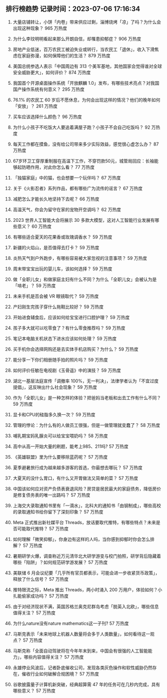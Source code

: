 
## 排行榜趋势 记录时间：2023-07-06 17:16:34
  
  1. 大量店铺转让，小饼「内卷」带来供应过剩，淄博烧烤「凉」了吗？为什么会出现这种现象？ 965 万热度
    
  2. 为什么李玟明明看起来那么开朗自信，却罹患抑郁症？ 906 万热度
    
  3. 房地产业低迷，百万农民工被迫失业或转行，当农民工「退休」，收入下滑焦虑在家庭弥漫，如何保障他们的生活？ 879 万热度
    
  4. 美国总统参选人表示「中国周边有 313 个美军基地，其他国家会觉得谁对全球安全威胁更大」，如何评价？ 874 万热度
    
  5. 我国首个开源桌面操作系统「开放麒麟 1.0」发布，有哪些技术亮点？对我国国产操作系统有何意义？ 295 万热度
    
  6. 76.1% 的农民工 60 岁后不愿休息，为何会出现这样的情况？他们的晚年如何「安放」？ 261 万热度
    
  7. 买车应该选择什么颜色？ 96 万热度
    
  8. 为什么小孩子不吃饭大人要追着满屋子跑？小孩子不会自己吃饭吗？ 92 万热度
    
  9. 每天工作都在摸鱼，没有给公司带来多少实际效益，感觉很心虚怎么办？ 87 万热度
    
  10. 67岁环卫工穿厚重制服在高温下工作，不穿罚款50元，城管局回应：长袖能够起防晒作用，对此你怎么看？ 77 万热度
    
  11. 「独猫家庭」中的猫，也会想要一个玩伴吗？ 67 万热度
    
  12. 关于《火影忍者》系列作品，都有哪些广为流传的谣言？ 67 万热度
    
  13. 减肥怎么才能长久地坚持下去呢？ 66 万热度
    
  14. 高温天气，你会为留守在家的宠物开空调吗？ 62 万热度
    
  15. 2023 世界人工智能大会将展示 30 多款大模型，这对人工智能行业发展有哪些意义？ 60 万热度
    
  16. 有哪些适合夏天的花果香或玫瑰调香水？ 59 万热度
    
  17. 新疆的火焰山，是否值得去打卡？ 59 万热度
    
  18. 炎热天气到户外跑步，有哪些容易被大家忽视的注意事项？ 59 万热度
    
  19. 周末带宝宝出玩的婴儿车，该如何选择？ 59 万热度
    
  20. 做「全职儿女」和做家庭主妇有什么不同？为什么「全职儿女」会被认为是「啃老」？ 59 万热度
    
  21. 未来手机是否会被 VR 眼镜取代？ 59 万热度
    
  22. 产妇刚生完孩子穿什么拖鞋比较好？ 59 万热度
    
  23. 开始进食辅食后，应该如何给宝宝进行口腔护理？ 59 万热度
    
  24. 孩子多大就可以吃零食了？有什么零食推荐吗？ 59 万热度
    
  25. 笔记本电脑关机状态下进水应该如何处理？ 59 万热度
    
  26. 买手机你会选择网购还是去实体手机店购买？为什么？ 59 万热度
    
  27. 能分享一下你们相册随手拍的照片吗？ 59 万热度
    
  28. 如何评价任敏在电视剧《玉骨遥》中的演技？ 59 万热度
    
  29. 湖北一基层法庭宣传「调撤率 100%，无一判决」，法律学者认为「不宜过度提倡」，这反映出什么社会现象？ 59 万热度
    
  30. 作为「全职儿女」是一种怎样的体验？把爸妈当老板和出去工作有什么不同？ 59 万热度
    
  31. 显卡和CPU的硅脂多久换一次？ 59 万热度
    
  32. 管理的悖论：为什么有的人做员工很强，但是一做管理就变蠢了？ 58 万热度
    
  33. 哺乳期宝妈乳腺炎可以给宝宝喂奶吗？ 58 万热度
    
  34. 高中从高一开始大量的刷题，能考上985、211吗? 57 万热度
    
  35. 《英雄联盟》里为什么要移除蓝药呢？ 57 万热度
    
  36. 夏季避暑旅行成为越来越多游客的首选，你最想去哪玩？ 57 万热度
    
  37. 大夏天的没什么胃口，有什么又开胃做法又简单的菜？ 57 万热度
    
  38. 中国该如何应对资产负债表衰退风险？房贷是居民最大的家庭债务，降低房价是修复债务表的唯一出路吗？ 57 万热度
    
  39. 上海交大录取通知书里有「一滴水」，北科大的通知书「由钢制成」，哪些高校的录取通知书给你留下了深刻印象？ 57 万热度
    
  40. Meta 正式推出新社媒平台 Threads，放话要取代推特，有哪些特点？未来是否可能取代推特？ 57 万热度
    
  41. 如何理解「微笑抑郁」，你身边有这样的人吗，当你感到抑郁时你会怎么排解？ 57 万热度
    
  42. 暑期研学火爆，调查称近万元清华北大研学游变与校门拍照，研学背后隐藏着哪些「陷阱」？如何规范研学游发展？ 57 万热度
    
  43. 美联储 6 月会议纪要「几乎所有官员都表示，可能会进一步收紧货币政策」，释放了什么信号？ 57 万热度
    
  44. 推特限流之际，Meta 推出 Threads，两小时涌入 200 万用户，体验如何？小扎能偷家成功吗？ 57 万热度
    
  45. 由于对经济现状不满，英国苏格兰奥克尼群岛考虑「脱英入北欧」，哪些信息值得关注？ 57 万热度
    
  46. 为什么nature没有nature mathematics这一子刊? 57 万热度
    
  47. 马斯克表示「未来地球上机器人数量将会多于人类数量」，如何看待这一观点？ 57 万热度
    
  48. 马斯克称「全面自动驾驶将在今年年末到来，中国会有很强的人工智能能力」，哪些内容值得关注？ 57 万热度
    
  49. 永雄停业风波后，记者卧底催收公司，发现各类灰色操作和软性威胁仍然存在，催收行业如何破解合规困境？ 57 万热度
    
  50. 谷歌披露量子计算机新突破，经典超算需 47 年的任务可在几秒内完成，具有哪些意义？ 57 万热度
    